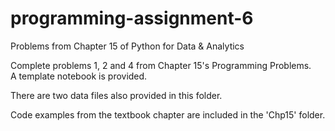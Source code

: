 # programming-assignment-6
Problems from Chapter 15 of Python for Data &amp; Analytics

Complete problems 1, 2 and 4 from Chapter 15's Programming Problems.  
A template notebook is provided.  

There are two data files also provided in this folder.  

Code examples from the textbook chapter are included in the 'Chp15' folder.
